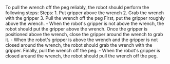 To pull the wrench off the peg reliably, the robot should perform the following steps:
    Steps:  1. Put gripper above the wrench  2. Grab the wrench with the gripper  3. Pull the wrench off the peg
    First, put the gripper roughly above the wrench.
    - When the robot's gripper is not above the wrench, the robot should put the gripper above the wrench.
    Once the gripper is positioned above the wrench, close the gripper around the wrench to grab it.
    - When the robot's gripper is above the wrench and the gripper is not closed around the wrench, the robot should grab the wrench with the gripper.
    Finally, pull the wrench off the peg.
    - When the robot's gripper is closed around the wrench, the robot should pull the wrench off the peg.